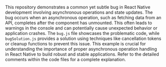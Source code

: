 This repository demonstrates a common yet subtle bug in React Native development involving asynchronous operations and state updates. The bug occurs when an asynchronous operation, such as fetching data from an API, completes after the component has unmounted. This often leads to warnings in the console and can potentially cause unexpected behavior or application crashes.  The `bug.js` file showcases the problematic code, while `bugSolution.js` provides a solution using techniques like cancellation tokens or cleanup functions to prevent this issue. This example is crucial for understanding the importance of proper asynchronous operation handling in React Native to build robust and stable applications. Refer to the detailed comments within the code files for a complete explanation.